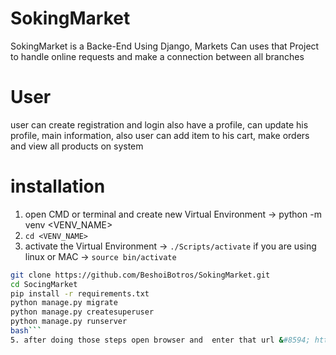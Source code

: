 # SokingMarket
SokingMarket is a Backe-End Using Django, Markets Can uses that Project to handle online requests and make a connection between all branches


# User
user can create registration and login also have a profile, can update his profile, main information,
also user can add item to his cart, make orders and view all products on system


# installation
1. open CMD or terminal and create new Virtual Environment &#8594; python -m venv <VENV_NAME>
2. ``` cd <VENV_NAME> ```
4. activate the Virtual Environment &#8594; ``` ./Scripts/activate ``` if you are using linux or MAC &#8594; ``` source bin/activate ```

```bash
git clone https://github.com/BeshoiBotros/SokingMarket.git
cd SocingMarket
pip install -r requirements.txt
python manage.py migrate
python manage.py createsuperuser
python manage.py runserver
bash```
5. after doing those steps open browser and  enter that url &#8594; https://127.0.0.1:8080
